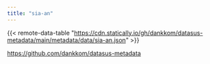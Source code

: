 ```yaml
---
title: "sia-an"
---
```


{{< remote-data-table "https://cdn.statically.io/gh/dankkom/datasus-metadata/main/metadata/data/sia-an.json" >}}

https://github.com/dankkom/datasus-metadata
